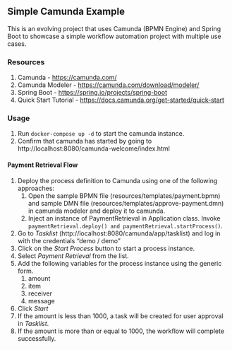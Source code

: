 ## Simple Camunda Example

This is an evolving project that uses Camunda (BPMN Engine) and Spring Boot to showcase 
a simple workflow automation project with multiple use cases.

### Resources
1. Camunda - https://camunda.com/
1. Camunda Modeler - https://camunda.com/download/modeler/
1. Spring Boot - https://spring.io/projects/spring-boot
1. Quick Start Tutorial - https://docs.camunda.org/get-started/quick-start

### Usage
1. Run `docker-compose up -d` to start the camunda instance.
1. Confirm that camunda has started by going to http://localhost:8080/camunda-welcome/index.html

#### Payment Retrieval Flow
1. Deploy the process definition to Camunda using one of the following approaches:
    1. Open the sample BPMN file (resources/templates/payment.bpmn) and sample DMN file (resources/templates/approve-payment.dmn) in camunda modeler and deploy it to camunda.
    1. Inject an instance of PaymentRetrieval in Application class. Invoke `paymentRetrieval.deploy() and paymentRetrieval.startProcess()`.
1. Go to *Tasklist* (http://localhost:8080/camunda/app/tasklist) and log in with the credentials “demo / demo”
1. Click on the *Start Process* button to start a process instance. 
1. Select *Payment Retrieval* from the list. 
1. Add the following variables for the process instance using the generic form.
    1. amount
    1. item
    1. receiver
    1. message
1. Click *Start*
1. If the amount is less than 1000, a task will be created for user approval in *Tasklist*.
1. If the amount is more than or equal to 1000, the workflow will complete successfully.
